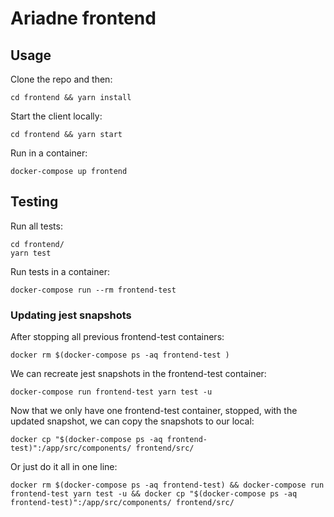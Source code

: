 # Ariadne frontend

## Usage

Clone the repo and then:

```
cd frontend && yarn install
```

Start the client locally:

```
cd frontend && yarn start
```

Run in a container:

```
docker-compose up frontend
```

## Testing

Run all tests:

```
cd frontend/
yarn test
```

Run tests in a container:

```
docker-compose run --rm frontend-test
```

### Updating jest snapshots

After stopping all previous frontend-test containers:

```
docker rm $(docker-compose ps -aq frontend-test )
```

We can recreate jest snapshots in the frontend-test container:

```
docker-compose run frontend-test yarn test -u
```

Now that we only have one frontend-test container, stopped, with the updated snapshot, we can copy the snapshots to our local:

```
docker cp "$(docker-compose ps -aq frontend-test)":/app/src/components/ frontend/src/
```

Or just do it all in one line:

```
docker rm $(docker-compose ps -aq frontend-test) && docker-compose run frontend-test yarn test -u && docker cp "$(docker-compose ps -aq frontend-test)":/app/src/components/ frontend/src/
```
